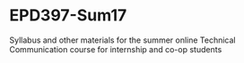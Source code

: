 # EPD397-Sum17
Syllabus and other materials for the summer online Technical Communication course for internship and co-op students
